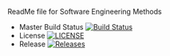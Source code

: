 ReadMe file for Software Engineering Methods

- Master Build Status [![Build Status](https://travis-ci.org/NateG00/sem.svg?branch=master)](https://travis-ci.org/NateG00/sem)
- License [![LICENSE](https://img.shields.io/github/license/NateG00/sem.svg?style=flat-square)](https://github.com/NateG00/sem/blob/master/LICENSE)
- Release [![Releases](https://img.shields.io/github/release/NateG00/sem/all.svg?style=flat-square)](https://github.com/NateG00/sem/releases)